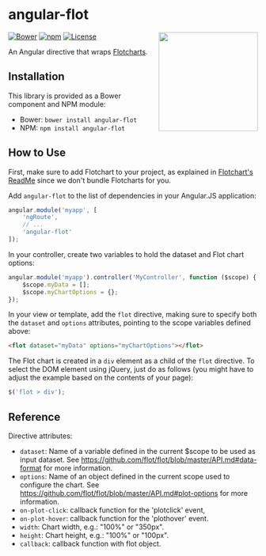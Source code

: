 # angular-flot

<img src="https://rawgit.com/develersrl/angular-flot/master/logo.svg" align="right" width="200" height="200"/>

[![Bower](https://img.shields.io/bower/v/angular-flot.svg?style=flat)](https://github.com/develersrl/angular-flot)
[![npm](https://img.shields.io/npm/v/angular-flot.svg?style=flat)](https://www.npmjs.com/package/angular-flot)
[![License](http://img.shields.io/badge/license-MIT-blue.svg?style=flat)](http://choosealicense.com/licenses/mit/)

An Angular directive that wraps [Flotcharts](http://www.flotcharts.org/).


## Installation

This library is provided as a Bower component and NPM module:

- Bower: `bower install angular-flot`
- NPM: `npm install angular-flot`


## How to Use

First, make sure to add Flotchart to your project, as explained in
[Flotchart's ReadMe](https://github.com/flot/flot/blob/master/README.md) since we don't bundle
Flotcharts for you.

Add `angular-flot` to the list of dependencies in your Angular.JS application:

```javascript
angular.module('myapp', [
    'ngRoute',
    // ...
    'angular-flot'
]);
```

In your controller, create two variables to hold the dataset and Flot chart options:

```javascript
angular.module('myapp').controller('MyController', function ($scope) {
    $scope.myData = [];
    $scope.myChartOptions = {};
});
```

In your view or template, add the `flot` directive, making sure to specify both the `dataset` and
`options` attributes, pointing to the scope variables defined above:

```html
<flot dataset="myData" options="myChartOptions"></flot>
```

The Flot chart is created in a `div` element as a child of the `flot` directive. To select the DOM
element using jQuery, just do as follows (you might have to adjust the example based on the contents
of your page):

```javascript
$('flot > div');
```

## Reference

Directive attributes:

* `dataset`: Name of a variable defined in the current $scope to be used as input dataset. See
  <https://github.com/flot/flot/blob/master/API.md#data-format> for more information.
* `options`: Name of an object defined in the current scope used to configure the chart. See
  <https://github.com/flot/flot/blob/master/API.md#plot-options> for more information.
* `on-plot-click`: callback function for the 'plotclick' event,
* `on-plot-hover`: callback function for the 'plothover' event.
* `width`: Chart width, e.g.: "100%" or "350px".
* `height`: Chart height, e.g.: "100%" or "100px".
* `callback`: callback function with flot object.
